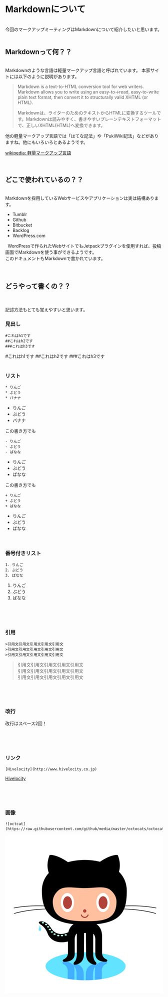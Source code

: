 # Markdownについて
&nbsp;  
今回のマークアップミーティングはMarkdownについて紹介したいと思います。  
&nbsp;
&nbsp;
&nbsp;
&nbsp;
## Markdownって何？？  
&nbsp;  
Markdownのような言語は軽量マークアップ言語と呼ばれています。
本家サイトには以下のように説明があります。
>Markdown is a text-to-HTML conversion tool for web writers. Markdown allows you to write using an easy-to->read, easy-to-write plain text format, then convert it to structurally valid XHTML (or HTML).
>  
>Markdownは、ライターのためのテキストからHTMLに変換するツールです。Markdownは読みやすく、書きやすいプレーンテキストフォーマットで、正しいXHTML(HTML)へ変換できます。

他の軽量マークアップ言語では「はてな記法」や「PukiWiki記法」などがありますね。他にもいろいろとあるようです。
  
[wikipedia: 軽量マークアップ言語](http://ja.wikipedia.org/wiki/%E8%BB%BD%E9%87%8F%E3%83%9E%E3%83%BC%E3%82%AF%E3%82%A2%E3%83%83%E3%83%97%E8%A8%80%E8%AA%9E)

&nbsp;
&nbsp;
## どこで使われているの？？
&nbsp;  
Markdownを採用しているWebサービスやアプリケーションは実は結構あります。  
* Tumblr
* Github
* Bitbucket
* Backlog
* WordPress.com
  
&nbsp;
WordPressで作られたWebサイトでもJetpackプラグインを使用すれば、投稿画面でMarkdownを使う事ができるようです。  
このドキュメントもMarkdownで書かれています。  
&nbsp;  
&nbsp;  
## どうやって書くの？？
&nbsp;  
&nbsp;  
記述方法もとても覚えやすいと思います。
&nbsp;  

###  見出し  
    #これはh1です  
    ##これはh2です  
    ###これはh3です
#これはh1です
##これはh2です
###これはh3です
&nbsp;  
&nbsp;  
###  リスト
    * りんご
    * ぶどう
    * バナナ

* りんご
* ぶどう
* バナナ

この書き方でも

    - りんご
    - ぶどう
    - ばなな

- りんご
- ぶどう
- ばなな

この書き方でも

    + りんご
    + ぶどう
    + ばなな

+ りんご
+ ぶどう
+ ばなな
&nbsp;  
&nbsp;  
&nbsp;  

### 番号付きリスト
    1. りんご
    2. ぶどう
    3. ばなな

1. りんご
2. ぶどう
3. ばなな

&nbsp;  
&nbsp;  
&nbsp;  

### 引用
    >引用文引用文引用文引用文引用文
    >引用文引用文引用文引用文引用文
    >引用文引用文引用文引用文引用文

>引用文引用文引用文引用文引用文  
>引用文引用文引用文引用文引用文  
>引用文引用文引用文引用文引用文  

&nbsp;  
&nbsp;  
&nbsp;  

### 改行
改行はスペース2回！

&nbsp;  
&nbsp;  
&nbsp;  

### リンク
    [Hivelocity](http://www.hivelocity.co.jp)
[Hivelocity](http://www.hivelocity.co.jp)

&nbsp;  
&nbsp;  
&nbsp;  

### 画像
    ![octcat](https://raw.githubusercontent.com/github/media/master/octocats/octocat.png)
![octcat](https://raw.githubusercontent.com/github/media/master/octocats/octocat.png)
